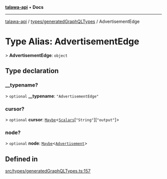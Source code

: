 [**talawa-api**](../../../README.md) • **Docs**

***

[talawa-api](../../../modules.md) / [types/generatedGraphQLTypes](../README.md) / AdvertisementEdge

# Type Alias: AdvertisementEdge

\> **AdvertisementEdge**: `object`

## Type declaration

### \_\_typename?

\> `optional` **\_\_typename**: `"AdvertisementEdge"`

### cursor?

\> `optional` **cursor**: [`Maybe`](Maybe.md)\<[`Scalars`](Scalars.md)\[`"String"`\]\[`"output"`\]\>

### node?

\> `optional` **node**: [`Maybe`](Maybe.md)\<[`Advertisement`](Advertisement.md)\>

## Defined in

[src/types/generatedGraphQLTypes.ts:157](https://github.com/PalisadoesFoundation/talawa-api/blob/60937520d7a29ccf883a9c6a7c2d186bae92a81b/src/types/generatedGraphQLTypes.ts#L157)
